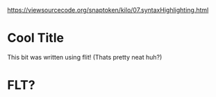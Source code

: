 https://viewsourcecode.org/snaptoken/kilo/07.syntaxHighlighting.html

# Cool Title
This bit was written using flit! (Thats pretty neat huh?)

# FLT?

